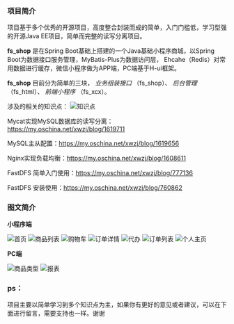 ### 项目简介 

项目基于多个优秀的开源项目，高度整合封装而成的简单，入门门槛低，学习型强的开源Java EE项目，简单而完整的读写分离项目。

 **fs_shop** 是在Spring Boot基础上搭建的一个Java基础小程序商城，以Spring Boot为数据接口服务管理，MyBatis-Plus为数据访问层， Ehcahe（Redis）对常用数据进行缓存，微信小程序做为APP端，PC端基于H-ui框架。

 **fs_shop** 目前分为简单的三块， _业务组装接口_ （fs_shop）、  _后台管理_ （fs_html）、 _前端小程序_ （fs_xcx）。 

涉及的相关的知识点：
![知识点](https://gitee.com/uploads/images/2018/0224/132044_325d57a5_629055.png "QQ截图20180224130332.png")

Mycat实现MySQL数据库的读写分离：https://my.oschina.net/xwzj/blog/1619711

MySQL主从配置：https://my.oschina.net/xwzj/blog/1619656

Nginx实现负载均衡：https://my.oschina.net/xwzj/blog/1608611

FastDFS 简单入门使用：https://my.oschina.net/xwzj/blog/777136

FastDFS 安装使用：https://my.oschina.net/xwzj/blog/760862

### 图文简介
 **小程序端** 

![首页](https://gitee.com/uploads/images/2018/0224/152215_8d9a1d17_629055.png "首页.png")
![商品列表](https://gitee.com/uploads/images/2018/0224/133136_0ee1ab31_629055.png "商品列表.png")
![购物车](https://gitee.com/uploads/images/2018/0224/133157_b33a90ea_629055.png "购物车.png")
![订单详情](https://gitee.com/uploads/images/2018/0224/133214_12f2ddcc_629055.png "订单详情.png")
![代办](https://gitee.com/uploads/images/2018/0224/133230_a8f4cca1_629055.png "代办.png")
![订单列表](https://gitee.com/uploads/images/2018/0224/133243_81bfd3fa_629055.png "订单列表.png")
![个人主页](https://gitee.com/uploads/images/2018/0224/133314_8d76b97e_629055.png "个人主页.png")


 **PC端** 

![商品类型](https://gitee.com/uploads/images/2018/0224/133354_87b0e111_629055.png "商品类型管理.png")
![报表](https://gitee.com/uploads/images/2018/0224/133408_ee1c48aa_629055.png "报表.png")





### ps：
项目主要以简单学习到多个知识点为主，如果你有更好的意见或者建议，可以在下面进行留言，需要支持也一样。谢谢
